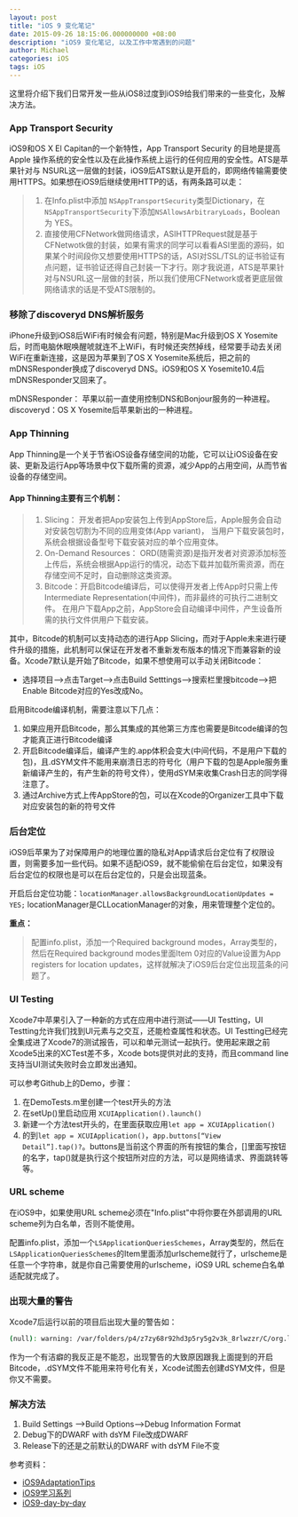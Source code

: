 ```yaml
---
layout: post
title: "iOS 9 变化笔记"
date: 2015-09-26 18:15:06.000000000 +08:00
description: "iOS9 变化笔记, 以及工作中常遇到的问题"
author: Michael
categories: iOS
tags: iOS
---
```



这里将介绍下我们日常开发一些从iOS8过度到iOS9给我们带来的一些变化，及解决方法。
     

### App Transport Security

iOS9和OS X El Capitan的一个新特性，App Transport Security 的目地是提高Apple 操作系统的安全性以及在此操作系统上运行的任何应用的安全性。ATS是苹果针对与 NSURL这一层做的封装，iOS9后ATS默认是开启的，即网络传输需要使用HTTPS。如果想在iOS9后继续使用HTTP的话，有两条路可以走：

> 1. 在Info.plist中添加 `NSAppTransportSecurity`类型Dictionary，在`NSAppTransportSecurity`下添加`NSAllowsArbitraryLoads`，Boolean 为 YES。
> 2. 直接使用CFNetwork做网络请求，ASIHTTPRequest就是基于CFNetwotk做的封装，如果有需求的同学可以看看ASI里面的源码，如果某个时间段你又想要使用HTTPS的话，ASI对SSL/TSL的证书验证有点问题，证书验证还得自己封装一下才行。刚才我说道，ATS是苹果针对与NSURL这一层做的封装，所以我们使用CFNetwork或者更底层做网络请求的话是不受ATS限制的。


### 移除了discoveryd DNS解析服务

iPhone升级到iOS8后WiFi有时候会有问题，特别是Mac升级到OS X Yosemite后，时而电脑休眠唤醒唬就连不上WiFi，有时候还突然掉线，经常要手动去关闭WiFi在重新连接，这是因为苹果到了OS X Yosemite系统后，把之前的mDNSResponder换成了discoveryd DNS。iOS9和OS X Yosemite10.4后mDNSResponder又回来了。

mDNSResponder： 苹果以前一直使用控制DNS和Bonjour服务的一种进程。
discoveryd：OS X Yosemite后苹果新出的一种进程。

### App Thinning
App Thinning是一个关于节省iOS设备存储空间的功能，它可以让iOS设备在安装、更新及运行App等场景中仅下载所需的资源，减少App的占用空间，从而节省设备的存储空间。

#### App Thinning主要有三个机制：

> 1. Slicing： 开发者把App安装包上传到AppStore后，Apple服务会自动对安装包切割为不同的应用变体(App variant)， 当用户下载安装包时，系统会根据设备型号下载安装对应的单个应用变体。
> 2. On-Demand Resources： ORD(随需资源)是指开发者对资源添加标签上传后，系统会根据App运行的情况，动态下载并加载所需资源，而在存储空间不足时，自动删除这类资源。
> 3. Bitcode：开启Bitcode编译后，可以使得开发者上传App时只需上传Intermediate Representation(中间件)，而非最终的可执行二进制文件。 在用户下载App之前，AppStore会自动编译中间件，产生设备所需的执行文件供用户下载安装。

其中，Bitcode的机制可以支持动态的进行App Slicing，而对于Apple未来进行硬件升级的措施，此机制可以保证在开发者不重新发布版本的情况下而兼容新的设备。Xcode7默认是开始了Bitcode，如果不想使用可以手动关闭Bitcode：



* 选择项目——>点击Target——>点击Build Setttings——>搜索栏里搜bitcode——>把Enable Bitcode对应的Yes改成No。


启用Bitcode编译机制，需要注意以下几点：

1. 如果应用开启Bitcode，那么其集成的其他第三方库也需要是Bitcode编译的包才能真正进行Bitcode编译
2. 开启Bitcode编译后，编译产生的.app体积会变大(中间代码，不是用户下载的包)，且.dSYM文件不能用来崩溃日志的符号化（用户下载的包是Apple服务重新编译产生的，有产生新的符号文件），使用dSYM来收集Crash日志的同学得注意了。
3. 通过Archive方式上传AppStore的包，可以在Xcode的Organizer工具中下载对应安装包的新的符号文件
 

### 后台定位

iOS9后苹果为了对保障用户的地理位置的隐私对App请求后台定位有了权限设置，则需要多加一些代码。如果不适配iOS9，就不能偷偷在后台定位，如果没有后台定位的权限也是可以在后台定位的，只是会出现蓝条。

开启后台定位功能：`locationManager.allowsBackgroundLocationUpdates = YES;`
locationManager是CLLocationManager的对象，用来管理整个定位的。

**重点：**

> 配置info.plist，添加一个Required background modes，Array类型的，然后在Required background modes里面Item 0对应的Value设置为App registers for location updates，这样就解决了iOS9后台定位出现蓝条的问题了。


### UI Testing
Xcode7中苹果引入了一种新的方式在应用中进行测试——UI Testting，UI Testting允许我们找到UI元素与之交互，还能检查属性和状态。UI Testting已经完全集成进了Xcode7的测试报告，可以和单元测试一起执行。使用起来跟之前Xcode5出来的XCTest差不多，Xcode bots提供对此的支持，而且command line支持当UI测试失败时会立即发出通知。

可以参考Github上的Demo，步骤：

1. 在DemoTests.m里创建一个test开头的方法
2. 在setUp()里启动应用 `XCUIApplication().launch()`
3. 新建一个方法test开头的，在里面获取应用`let app = XCUIApplication()`
4. 的到`let app = XCUIApplication()`，a`pp.buttons[“View Detail”].tap()?`。buttons是当前这个界面的所有按钮的集合，[]里面写按钮的名字，tap()就是执行这个按钮所对应的方法，可以是网络请求、界面跳转等等。


### URL scheme

在iOS9中，如果使用URL scheme必须在"Info.plist"中将你要在外部调用的URL scheme列为白名单，否则不能使用。

配置info.plist，添加一个`LSApplicationQueriesSchemes`，Array类型的，然后在`LSApplicationQueriesSchemes`的Item里面添加urlscheme就行了，urlscheme是任意一个字符串，就是你自己需要使用的urlscheme，iOS9 URL scheme白名单适配就完成了。

### 出现大量的警告

Xcode7后运行以前的项目后出现大量的警告如：

```bash
(null): warning: /var/folders/p4/z7zy68r92hd3p5ry5g2v3k_8rlwzzr/C/org.llvm.clang.dalmo/ModuleCache/1TXZDLI9N2EMV/Foundation-3DFYNEBRQSXST.pcm: No such file or directory。
```

作为一个有洁癖的我反正是不能忍，出现警告的大致原因跟我上面提到的开启Bitcode，.dSYM文件不能用来符号化有关，Xcode试图去创建dSYM文件，但是你又不需要。

### 解决方法

1. Build Settings ——>Build Options——>Debug Information Format
2. Debug下的DWARF with dsYM File改成DWARF
3. Release下的还是之前默认的DWARF with dsYM File不变

参考资料：

- [iOS9AdaptationTips](https://github.com/ChenYilong/iOS9AdaptationTips) 
- [iOS9学习系列](http://www.cocoachina.com/ios/20150821/13140.html) 
- [iOS9-day-by-day](https://github.com/shinobicontrols/iOS9-day-by-day)


